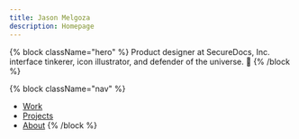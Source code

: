```yaml
---
title: Jason Melgoza
description: Homepage
---
```


{% block className="hero" %}
Product designer at SecureDocs, Inc. interface tinkerer, icon illustrator, and defender of the universe. 🤘
{% /block %}

{% block className="nav" %}
- [Work](/work)
- [Projects](/projects)
- [About](/about)
{% /block %}
